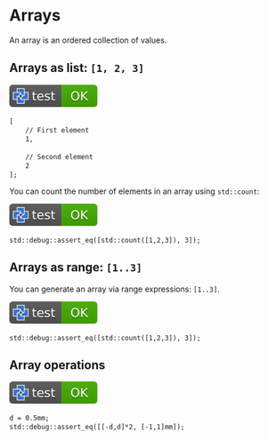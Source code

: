 
# Arrays

An array is an ordered collection of values.

## Arrays as list: `[1, 2, 3]`

[![test](.test/arrays_and_comments.svg)](.test/arrays_and_comments.log)

```µcad,arrays_and_comments
[
    // First element
    1,

    // Second element
    2
];
```

You can count the number of elements in an array using `std::count`:

[![test](.test/array_expressions.svg)](.test/array_expressions.log)

```µcad,array_expressions
std::debug::assert_eq([std::count([1,2,3]), 3]);
```

## Arrays as range: `[1..3]`

You can generate an array via range expressions: `[1..3]`.

[![test](.test/range_expressions.svg)](.test/range_expressions.log)

```µcad,range_expressions
std::debug::assert_eq([std::count([1,2,3]), 3]);
```

## Array operations

[![test](.test/array_operations.svg)](.test/array_operations.log)

```µcad,array_operations
d = 0.5mm;
std::debug::assert_eq([[-d,d]*2, [-1,1]mm]);
```
